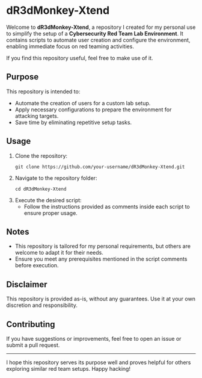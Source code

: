 # dR3dMonkey-Xtend

Welcome to **dR3dMonkey-Xtend**, a repository I created for my personal use to simplify the setup of a **Cybersecurity Red Team Lab Environment**. It contains scripts to automate user creation and configure the environment, enabling immediate focus on red teaming activities.

If you find this repository useful, feel free to make use of it.

## Purpose
This repository is intended to:
- Automate the creation of users for a custom lab setup.
- Apply necessary configurations to prepare the environment for attacking targets.
- Save time by eliminating repetitive setup tasks.

## Usage
1. Clone the repository:
   ```
   git clone https://github.com/your-username/dR3dMonkey-Xtend.git
   ```
2. Navigate to the repository folder:
   ```
   cd dR3dMonkey-Xtend
   ```
3. Execute the desired script:
   - Follow the instructions provided as comments inside each script to ensure proper usage.

## Notes
- This repository is tailored for my personal requirements, but others are welcome to adapt it for their needs.
- Ensure you meet any prerequisites mentioned in the script comments before execution.

## Disclaimer
This repository is provided as-is, without any guarantees. Use it at your own discretion and responsibility.

## Contributing
If you have suggestions or improvements, feel free to open an issue or submit a pull request.

---

I hope this repository serves its purpose well and proves helpful for others exploring similar red team setups. Happy hacking!